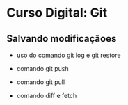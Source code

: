 # Curso Digital: Git

## Salvando modificaçãoes

* uso do comando git log e git restore

* comando git push
* comando git pull
* comando diff e fetch
